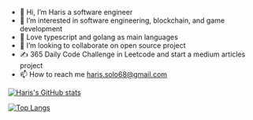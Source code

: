 - 👋 Hi, I’m Haris a software engineer 
- 👀 I’m interested in software engineering, blockchain, and game development
- 🌱 Love typescript and golang as main languages
- 💞️ I’m looking to collaborate on open source project
- ✍️ 365 Daily Code Challenge in Leetcode and start a medium articles project
- 📫 How to reach me haris.solo68@gmail.com

[![Haris's GitHub stats](https://github-readme-stats.vercel.app/api?username=Harisalghifary&layout=compact)](https://github.com/anuraghazra/github-readme-stats)


[![Top Langs](https://github-readme-stats.vercel.app/api/top-langs/?username=Harisalghifary&layout=compact)](https://github.com/anuraghazra/github-readme-stats)
<!---
Harisalghifary/Harisalghifary is a ✨ special ✨ repository because its `README.md` (this file) appears on your GitHub profile.
You can click the Preview link to take a look at your changes.
--->
